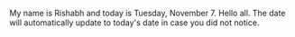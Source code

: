 My name is Rishabh and today is Tuesday, November 7. Hello all. The date will automatically update to today's date in case you did not notice.
